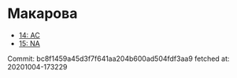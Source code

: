 # Макарова
- [14: AC](14.md)
- [15: NA](15.md)

Commit: bc8f1459a45d3f7f641aa204b600ad504fdf3aa9
 fetched at: 20201004-173229
